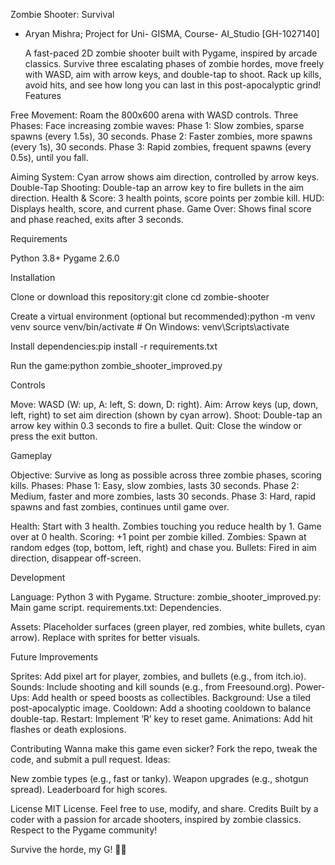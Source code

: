 Zombie Shooter: Survival

- Aryan Mishra; Project for Uni- GISMA, Course- AI_Studio [GH-1027140]

  A fast-paced 2D zombie shooter built with Pygame, inspired by arcade classics. Survive three escalating phases of zombie hordes, move freely with WASD, aim with arrow keys, and double-tap to shoot. Rack up kills, avoid hits, and see how long you can last in this post-apocalyptic grind!
  Features

Free Movement: Roam the 800x600 arena with WASD controls.
Three Phases: Face increasing zombie waves:
Phase 1: Slow zombies, sparse spawns (every 1.5s), 30 seconds.
Phase 2: Faster zombies, more spawns (every 1s), 30 seconds.
Phase 3: Rapid zombies, frequent spawns (every 0.5s), until you fall.

Aiming System: Cyan arrow shows aim direction, controlled by arrow keys.
Double-Tap Shooting: Double-tap an arrow key to fire bullets in the aim direction.
Health & Score: 3 health points, score points per zombie kill.
HUD: Displays health, score, and current phase.
Game Over: Shows final score and phase reached, exits after 3 seconds.

Requirements

Python 3.8+
Pygame 2.6.0

Installation

Clone or download this repository:git clone <repo-url>
cd zombie-shooter

Create a virtual environment (optional but recommended):python -m venv venv
source venv/bin/activate # On Windows: venv\Scripts\activate

Install dependencies:pip install -r requirements.txt

Run the game:python zombie_shooter_improved.py

Controls

Move: WASD (W: up, A: left, S: down, D: right).
Aim: Arrow keys (up, down, left, right) to set aim direction (shown by cyan arrow).
Shoot: Double-tap an arrow key within 0.3 seconds to fire a bullet.
Quit: Close the window or press the exit button.

Gameplay

Objective: Survive as long as possible across three zombie phases, scoring kills.
Phases:
Phase 1: Easy, slow zombies, lasts 30 seconds.
Phase 2: Medium, faster and more zombies, lasts 30 seconds.
Phase 3: Hard, rapid spawns and fast zombies, continues until game over.

Health: Start with 3 health. Zombies touching you reduce health by 1. Game over at 0 health.
Scoring: +1 point per zombie killed.
Zombies: Spawn at random edges (top, bottom, left, right) and chase you.
Bullets: Fired in aim direction, disappear off-screen.

Development

Language: Python 3 with Pygame.
Structure:
zombie_shooter_improved.py: Main game script.
requirements.txt: Dependencies.

Assets: Placeholder surfaces (green player, red zombies, white bullets, cyan arrow). Replace with sprites for better visuals.

Future Improvements

Sprites: Add pixel art for player, zombies, and bullets (e.g., from itch.io).
Sounds: Include shooting and kill sounds (e.g., from Freesound.org).
Power-Ups: Add health or speed boosts as collectibles.
Background: Use a tiled post-apocalyptic image.
Cooldown: Add a shooting cooldown to balance double-tap.
Restart: Implement ‘R’ key to reset game.
Animations: Add hit flashes or death explosions.

Contributing
Wanna make this game even sicker? Fork the repo, tweak the code, and submit a pull request. Ideas:

New zombie types (e.g., fast or tanky).
Weapon upgrades (e.g., shotgun spread).
Leaderboard for high scores.

License
MIT License. Feel free to use, modify, and share.
Credits
Built by a coder with a passion for arcade shooters, inspired by zombie classics. Respect to the Pygame community!

Survive the horde, my G! 🧟‍♂️
